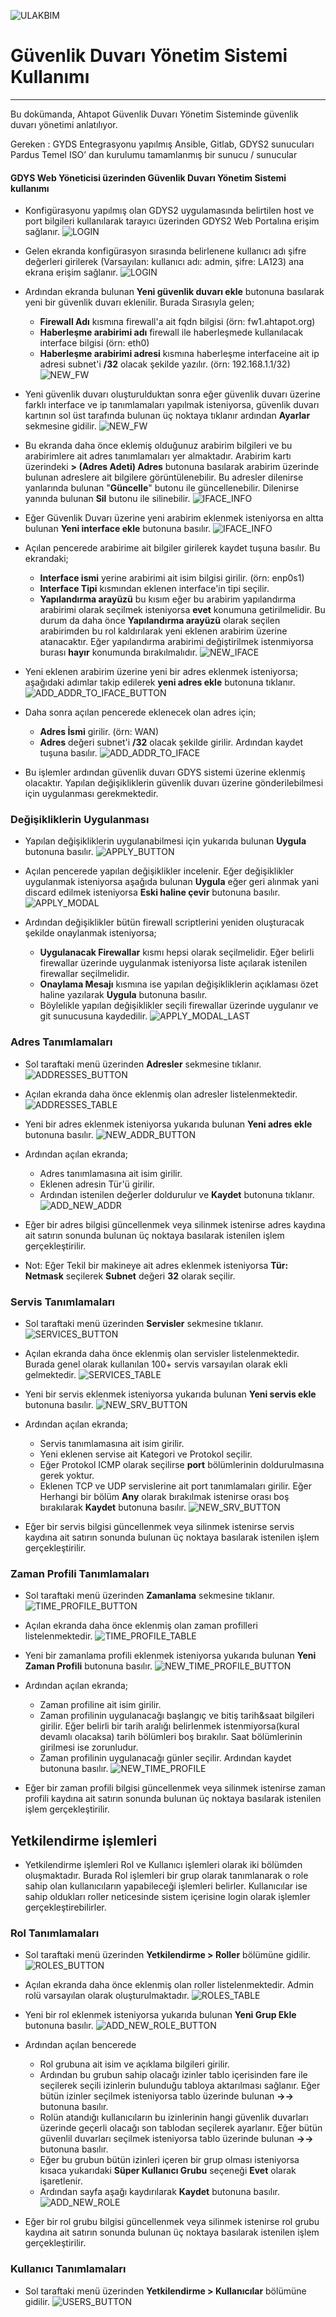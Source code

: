 ![ULAKBIM](../img/ulakbim.jpg)
# Güvenlik Duvarı Yönetim Sistemi Kullanımı
------

Bu dokümanda, Ahtapot Güvenlik Duvarı Yönetim Sisteminde güvenlik duvarı yönetimi anlatılıyor.

Gereken : GYDS Entegrasyonu yapılmış Ansible, Gitlab, GDYS2 sunucuları Pardus Temel ISO’ dan kurulumu tamamlanmış bir sunucu / sunucular

#### GDYS Web Yöneticisi üzerinden Güvenlik Duvarı Yönetim Sistemi kullanımı

- Konfigürasyonu yapılmış olan GDYS2 uygulamasında belirtilen host ve port bilgileri kullanılarak tarayıcı üzerinden GDYS2 Web Portalına erişim sağlanır.
![LOGIN](../img/gdys2/login.png)

- Gelen ekranda konfigürasyon sırasında belirlenene kullanıcı adı şifre değerleri girilerek (Varsayılan: kullanıcı adı: admin, şifre: LA123) ana ekrana erişim sağlanır.
![LOGIN](../img/gdys2/home_page.png)

- Ardından ekranda bulunan **Yeni güvenlik duvarı ekle** butonuna basılarak yeni bir güvenlik duvarı eklenilir. Burada Sırasıyla gelen;
  - **Firewall Adı** kısmına firewall'a ait fqdn bilgisi (örn: fw1.ahtapot.org)
  - **Haberleşme arabirimi adı** firewall ile haberleşmede kullanılacak interface bilgisi (örn: eth0)
  - **Haberleşme arabirimi adresi** kısmına haberleşme interfaceine ait ip adresi subnet'i **/32** olacak şekilde yazılır. (örn: 192.168.1.1/32)
![NEW_FW](../img/gdys2/new_fw.png)

- Yeni güvenlik duvarı oluşturulduktan sonra eğer güvenlik duvarı üzerine farklı interface ve ip tanımlamaları yapılmak isteniyorsa, güvenlik duvarı kartının sol üst tarafında bulunan üç noktaya tıklanır ardından **Ayarlar** sekmesine gidilir.
![NEW_FW](../img/gdys2/fw_settings_button.png)

- Bu ekranda daha önce eklemiş olduğunuz arabirim bilgileri ve bu arabirimlere ait adres tanımlamaları yer almaktadır. Arabirim kartı üzerindeki **> (Adres Adeti) Adres** butonuna basılarak arabirim üzerinde bulunan adreslere ait bilgilere görüntülenebilir. Bu adresler dilenirse yanlarında bulunan "**Güncelle**" butonu ile güncellenebilir. Dilenirse yanında bulunan **Sil** butonu ile silinebilir.
![IFACE_INFO](../img/gdys2/iface_info.png)

- Eğer Güvenlik Duvarı üzerine yeni arabirim eklenmek isteniyorsa en altta bulunan **Yeni interface ekle** butonuna basılır.
![IFACE_INFO](../img/gdys2/new_iface_button.png)

- Açılan pencerede arabirime ait bilgiler girilerek kaydet tuşuna basılır. Bu ekrandaki;
  - **Interface ismi** yerine arabirimi ait isim bilgisi girilir. (örn: enp0s1)
  - **Interface Tipi** kısmından eklenen interface'in tipi seçilir.
  - **Yapılandırma arayüzü** bu kısım eğer bu arabirim yapılandırma arabirimi olarak seçilmek isteniyorsa **evet** konumuna getirilmelidir. Bu durum da daha önce **Yapılandırma arayüzü** olarak seçilen arabirimden bu rol kaldırılarak yeni eklenen arabirim üzerine atanacaktır. Eğer yapılandırma arabirimi değiştirilmek istenmiyorsa burası **hayır** konumunda bırakılmalıdır.
![NEW_IFACE](../img/gdys2/new_iface.png)  

- Yeni eklenen arabirim üzerine yeni bir adres eklenmek isteniyorsa; aşağıdaki adımlar takip edilerek **yeni adres ekle** butonuna tıklanır.
![ADD_ADDR_TO_IFACE_BUTTON](../img/gdys2/add_addr_to_iface_button.png) 

- Daha sonra açılan pencerede eklenecek olan adres için;
  - **Adres İsmi** girilir. (örn: WAN)
  - **Adres** değeri subnet'i **/32** olacak şekilde girilir. Ardından kaydet tuşuna basılır.
![ADD_ADDR_TO_IFACE](../img/gdys2/add_addr_to_iface.png) 

- Bu işlemler ardından güvenlik duvarı GDYS sistemi üzerine eklenmiş olacaktır. Yapılan değişikliklerin güvenlik duvarı üzerine gönderilebilmesi için uygulanması gerekmektedir.

### Değişikliklerin Uygulanması
- Yapılan değişikliklerin uygulanabilmesi için yukarıda bulunan **Uygula** butonuna basılır.
![APPLY_BUTTON](../img/gdys2/apply_button.png) 

- Açılan pencerede yapılan değişiklikler incelenir. Eğer değişiklikler uygulanmak isteniyorsa aşağıda bulunan **Uygula** eğer geri alınmak yani discard edilmek isteniyorsa **Eski haline çevir** butonuna basılır.
![APPLY_MODAL](../img/gdys2/apply_modal.png)

- Ardından değişiklikler bütün firewall scriptlerini yeniden oluşturacak şekilde onaylanmak isteniyorsa;
  - **Uygulanacak Firewallar** kısmı hepsi olarak seçilmelidir. Eğer belirli firewallar üzerinde uygulanmak isteniyorsa liste açılarak istenilen firewallar seçilmelidir.
  - **Onaylama Mesajı** kısmına ise yapılan değişikliklerin açıklaması özet haline yazılarak **Uygula** butonuna basılır.
  - Böylelikle yapılan değişiklikler seçili firewallar üzerinde uygulanır ve git sunucusuna kaydedilir.
  ![APPLY_MODAL_LAST](../img/gdys2/apply_modal_last.png)
  
### Adres Tanımlamaları
 - Sol taraftaki menü üzerinden **Adresler** sekmesine tıklanır.
 ![ADDRESSES_BUTTON](../img/gdys2/addresses_button.png)
 
 - Açılan ekranda daha önce eklenmiş olan adresler listelenmektedir.
 ![ADDRESSES_TABLE](../img/gdys2/addresses_table.png)
 
 - Yeni bir adres eklenmek isteniyorsa yukarıda bulunan **Yeni adres ekle** butonuna basılır.
 ![NEW_ADDR_BUTTON](../img/gdys2/new_addr_button.png)
 
 - Ardından açılan ekranda;
   - Adres tanımlamasına ait isim girilir.
   - Eklenen adresin Tür'ü girilir. 
   - Ardından istenilen değerler doldurulur ve **Kaydet** butonuna tıklanır.
 ![ADD_NEW_ADDR](../img/gdys2/add_new_addr.png)
 
 - Eğer bir adres bilgisi güncellenmek veya silinmek istenirse adres kaydına ait satırın sonunda bulunan üç noktaya basılarak istenilen işlem gerçekleştirilir.
 * Not: Eğer Tekil bir makineye ait adres eklenmek isteniyorsa **Tür: Netmask** seçilerek **Subnet** değeri **32** olarak seçilir.
 
### Servis Tanımlamaları
 - Sol taraftaki menü üzerinden **Servisler** sekmesine tıklanır.
 ![SERVICES_BUTTON](../img/gdys2/services_button.png)
 
 - Açılan ekranda daha önce eklenmiş olan servisler listelenmektedir. Burada genel olarak kullanılan 100+ servis varsayılan olarak ekli gelmektedir.
 ![SERVICES_TABLE](../img/gdys2/services_table.png)
 
 - Yeni bir servis eklenmek isteniyorsa yukarıda bulunan **Yeni servis ekle** butonuna basılır.
 ![NEW_SRV_BUTTON](../img/gdys2/add_new_serv_btn.png)
 
 - Ardından açılan ekranda;
   - Servis tanımlamasına ait isim girilir.
   - Yeni eklenen servise ait Kategori ve Protokol seçilir.
   - Eğer Protokol ICMP olarak seçilirse **port** bölümlerinin doldurulmasına gerek yoktur.
   - Eklenen TCP ve UDP servislerine ait port tanımlamaları girilir. Eğer Herhangi bir bölüm **Any** olarak bırakılmak istenirse orası boş bırakılarak **Kaydet** butonuna basılır.
![NEW_SRV_BUTTON](../img/gdys2/add_new_serv.png)

- Eğer bir servis bilgisi güncellenmek veya silinmek istenirse servis kaydına ait satırın sonunda bulunan üç noktaya basılarak istenilen işlem gerçekleştirilir.

### Zaman Profili Tanımlamaları
 - Sol taraftaki menü üzerinden **Zamanlama** sekmesine tıklanır.
 ![TIME_PROFILE_BUTTON](../img/gdys2/time_profiles_btn.png)
 
 - Açılan ekranda daha önce eklenmiş olan zaman profilleri listelenmektedir.
 ![TIME_PROFILE_TABLE](../img/gdys2/services_table.png)
 
 - Yeni bir zamanlama profili eklenmek isteniyorsa yukarıda bulunan **Yeni Zaman Profili** butonuna basılır.
 ![NEW_TIME_PROFILE_BUTTON](../img/gdys2/add_new_time_profile_button.png)
 
 - Ardından açılan ekranda;
   - Zaman profiline ait isim girilir.
   - Zaman profilinin uygulanacağı başlangıç ve bitiş tarih&saat bilgileri girilir. Eğer belirli bir tarih aralığı belirlenmek istenmiyorsa(kural devamlı olacaksa) tarih bölümleri boş bırakılır. Saat bölümlerinin girilmesi ise zorunludur.
   - Zaman profilinin uygulanacağı günler seçilir. Ardından kaydet butonuna basılır.
 ![NEW_TIME_PROFILE](../img/gdys2/add_new_time_profile.png)
 
 - Eğer bir zaman profili bilgisi güncellenmek veya silinmek istenirse zaman profili kaydına ait satırın sonunda bulunan üç noktaya basılarak istenilen işlem gerçekleştirilir.
 
## Yetkilendirme işlemleri
 
 - Yetkilendirme işlemleri Rol ve Kullanıcı işlemleri olarak iki bölümden oluşmaktadır. Burada Rol işlemleri bir grup olarak tanımlanarak o role sahip olan kullanıcıların yapabileceği işlemleri belirler. Kullanıcılar ise sahip oldukları roller neticesinde sistem içerisine login olarak işlemler gerçekleştirebilirler.
 
### Rol Tanımlamaları
 - Sol taraftaki menü üzerinden **Yetkilendirme > Roller** bölümüne gidilir.
 ![ROLES_BUTTON](../img/gdys2/roles.png)
 
 - Açılan ekranda daha önce eklenmiş olan roller listelenmektedir. Admin rolü varsayılan olarak oluşturulmaktadır.
 ![ROLES_TABLE](../img/gdys2/roles_table.png)
 
 - Yeni bir rol eklenmek isteniyorsa yukarıda bulunan **Yeni Grup Ekle** butonuna basılır.
 ![ADD_NEW_ROLE_BUTTON](../img/gdys2/add_new_role_button.png)
 
 - Ardından açılan bencerede
   - Rol grubuna ait isim ve açıklama bilgileri girilir.
   - Ardından bu grubun sahip olacağı izinler tablo içerisinden fare ile seçilerek seçili izinlerin bulunduğu tabloya aktarılması sağlanır. Eğer bütün izinler seçilmek isteniyorsa tablo üzerinde bulunan **->->** butonuna basılır.
   - Rolün atandığı kullanıcıların bu izinlerinin hangi güvenlik duvarları üzerinde geçerli olacağı son tablodan seçilerek ayarlanır. Eğer bütün güvenlil duvarları seçilmek isteniyorsa tablo üzerinde bulunan **->->** butonuna basılır.
   - Eğer bu grubun bütün izinleri içeren bir grup olması isteniyorsa kısaca yukarıdaki **Süper Kullanıcı Grubu** seçeneği **Evet** olarak işaretlenir.
   - Ardından sayfa aşağı kaydırılarak **Kaydet** butonuna basılır.
 ![ADD_NEW_ROLE](../img/gdys2/add_new_role.png)
 - Eğer bir rol grubu bilgisi güncellenmek veya silinmek istenirse rol grubu kaydına ait satırın sonunda bulunan üç noktaya basılarak istenilen işlem gerçekleştirilir.
 
### Kullanıcı Tanımlamaları
 - Sol taraftaki menü üzerinden **Yetkilendirme > Kullanıcılar** bölümüne gidilir.
 ![USERS_BUTTON](../img/gdys2/users.png)
